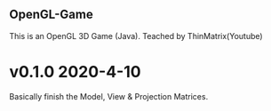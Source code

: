 ## OpenGL-Game
This is an OpenGL 3D Game (Java). Teached by ThinMatrix(Youtube)
# v0.1.0 2020-4-10
Basically finish the Model, View & Projection Matrices.
